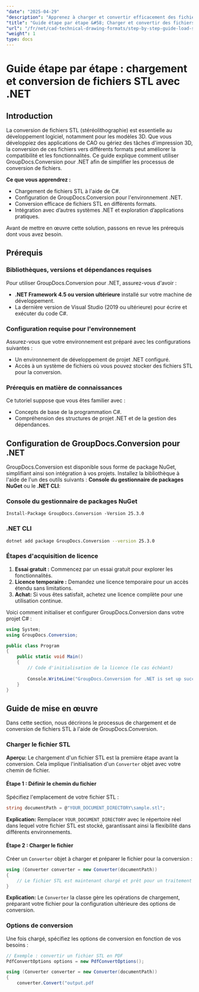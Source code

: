 ```yaml
---
"date": "2025-04-29"
"description": "Apprenez à charger et convertir efficacement des fichiers STL avec GroupDocs.Conversion pour .NET. Idéal pour les applications de CAO et les projets d'impression 3D."
"title": "Guide étape par étape &#58; Charger et convertir des fichiers STL à l'aide de GroupDocs.Conversion pour .NET"
"url": "/fr/net/cad-technical-drawing-formats/step-by-step-guide-load-stl-files-net/"
"weight": 1
type: docs
---
```

# Guide étape par étape : chargement et conversion de fichiers STL avec .NET

## Introduction

La conversion de fichiers STL (stéréolithographie) est essentielle au développement logiciel, notamment pour les modèles 3D. Que vous développiez des applications de CAO ou gériez des tâches d'impression 3D, la conversion de ces fichiers vers différents formats peut améliorer la compatibilité et les fonctionnalités. Ce guide explique comment utiliser GroupDocs.Conversion pour .NET afin de simplifier les processus de conversion de fichiers.

**Ce que vous apprendrez :**
- Chargement de fichiers STL à l'aide de C#.
- Configuration de GroupDocs.Conversion pour l'environnement .NET.
- Conversion efficace de fichiers STL en différents formats.
- Intégration avec d’autres systèmes .NET et exploration d’applications pratiques.

Avant de mettre en œuvre cette solution, passons en revue les prérequis dont vous avez besoin.

## Prérequis

### Bibliothèques, versions et dépendances requises
Pour utiliser GroupDocs.Conversion pour .NET, assurez-vous d'avoir :
- **.NET Framework 4.5 ou version ultérieure** installé sur votre machine de développement.
- La dernière version de Visual Studio (2019 ou ultérieure) pour écrire et exécuter du code C#.

### Configuration requise pour l'environnement
Assurez-vous que votre environnement est préparé avec les configurations suivantes :
- Un environnement de développement de projet .NET configuré.
- Accès à un système de fichiers où vous pouvez stocker des fichiers STL pour la conversion.

### Prérequis en matière de connaissances
Ce tutoriel suppose que vous êtes familier avec :
- Concepts de base de la programmation C#.
- Compréhension des structures de projet .NET et de la gestion des dépendances.

## Configuration de GroupDocs.Conversion pour .NET

GroupDocs.Conversion est disponible sous forme de package NuGet, simplifiant ainsi son intégration à vos projets. Installez la bibliothèque à l'aide de l'un des outils suivants : **Console du gestionnaire de packages NuGet** ou le **.NET CLI**:

### Console du gestionnaire de packages NuGet
```shell
Install-Package GroupDocs.Conversion -Version 25.3.0
```

### .NET CLI
```bash
dotnet add package GroupDocs.Conversion --version 25.3.0
```

### Étapes d'acquisition de licence

1. **Essai gratuit :** Commencez par un essai gratuit pour explorer les fonctionnalités.
2. **Licence temporaire :** Demandez une licence temporaire pour un accès étendu sans limitations.
3. **Achat:** Si vous êtes satisfait, achetez une licence complète pour une utilisation continue.

Voici comment initialiser et configurer GroupDocs.Conversion dans votre projet C# :

```csharp
using System;
using GroupDocs.Conversion;

public class Program
{
    public static void Main()
    {
        // Code d'initialisation de la licence (le cas échéant)
        
        Console.WriteLine("GroupDocs.Conversion for .NET is set up successfully.");
    }
}
```

## Guide de mise en œuvre

Dans cette section, nous décrirons le processus de chargement et de conversion de fichiers STL à l'aide de GroupDocs.Conversion.

### Charger le fichier STL

**Aperçu:** Le chargement d'un fichier STL est la première étape avant la conversion. Cela implique l'initialisation d'un `Converter` objet avec votre chemin de fichier.

#### Étape 1 : Définir le chemin du fichier
Spécifiez l'emplacement de votre fichier STL :

```csharp
string documentPath = @"YOUR_DOCUMENT_DIRECTORY\sample.stl";
```

**Explication:** Remplacer `YOUR_DOCUMENT_DIRECTORY` avec le répertoire réel dans lequel votre fichier STL est stocké, garantissant ainsi la flexibilité dans différents environnements.

#### Étape 2 : Charger le fichier

Créer un `Converter` objet à charger et préparer le fichier pour la conversion :

```csharp
using (Converter converter = new Converter(documentPath))
{
    // Le fichier STL est maintenant chargé et prêt pour un traitement ultérieur.
}
```

**Explication:** Le `Converter` la classe gère les opérations de chargement, préparant votre fichier pour la configuration ultérieure des options de conversion.

### Options de conversion

Une fois chargé, spécifiez les options de conversion en fonction de vos besoins :

```csharp
// Exemple : convertir un fichier STL en PDF
PdfConvertOptions options = new PdfConvertOptions();

using (Converter converter = new Converter(documentPath))
{
    converter.Convert("output.pdf